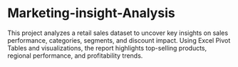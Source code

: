 # Marketing-insight-Analysis
This project analyzes a retail sales dataset to uncover key insights on sales performance, categories, segments, and discount impact. Using Excel Pivot Tables and visualizations, the report highlights top-selling products, regional performance, and profitability trends.
